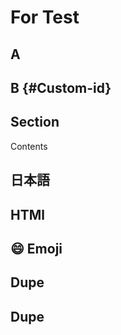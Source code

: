 # For Test

## A

## B {#Custom-id}

## Section

<div id="html-id">

Contents

</div>

## 日本語

## H<span>T</span>Ml

## 😄 Emoji

## Dupe

## Dupe

